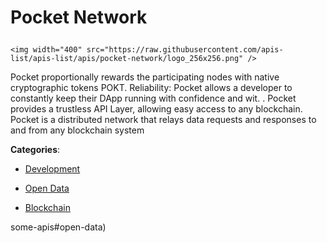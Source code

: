 # Pocket Network<p align="center">
    <img width="400" src="https://raw.githubusercontent.com/apis-list/apis-list/apis/pocket-network/logo_256x256.png" />
</p>

Pocket proportionally rewards the participating nodes with native cryptographic tokens POKT. Reliability: Pocket allows a developer to constantly keep their DApp running with confidence and wit. . Pocket provides a trustless API Layer, allowing easy access to any blockchain. Pocket is a distributed network that relays data requests and responses to and from any blockchain system

**Categories**:

- [Development](https://github/apis-list/apis-list#development)

- [Open Data](https://github/apis-list/apis-list#open-data)

- [Blockchain](https://github/apis-list/apis-list#blockchain)





some-apis#open-data)



